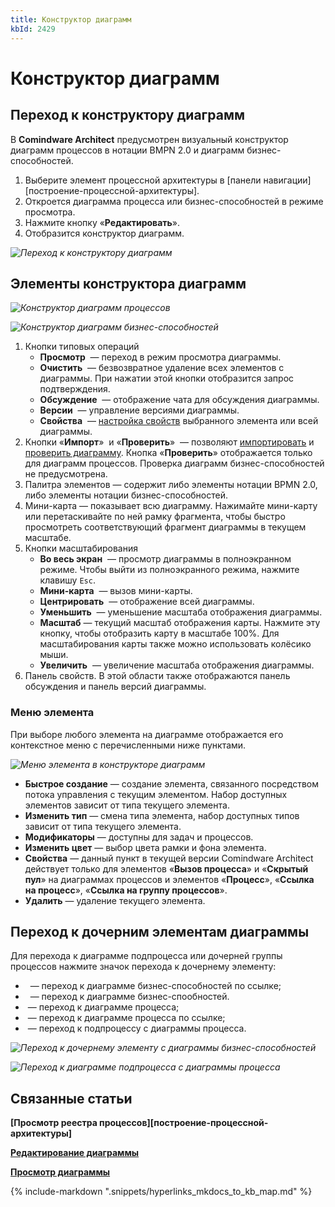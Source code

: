 ```yaml
---
title: Конструктор диаграмм
kbId: 2429
---
```


# Конструктор диаграмм

## Переход к конструктору диаграмм

В **Comindware Architect** предусмотрен визуальный конструктор диаграмм процессов в нотации BMPN 2.0 и диаграмм бизнес-способностей.

1. Выберите элемент процессной архитектуры в [панели навигации][построение-процессной-архитектуры].
2. Откроется диаграмма процесса или бизнес-способностей в режиме просмотра.
3. Нажмите кнопку «**Редактировать**».
4. Отобразится конструктор диаграмм.

_![Переход к конструктору диаграмм](https://kb.comindware.ru/assets/process_architecture_modeling_edit_diagram.png)_

## Элементы конструктора диаграмм

_![Конструктор диаграмм процессов](https://kb.comindware.ru/assets/process_architecture_modeling_process_diagram_designer.png)_

_![Конструктор диаграмм бизнес-способностей](https://kb.comindware.ru/assets/process_architecture_modeling_business_capabilities_diagram_designer.png)_

1. Кнопки типовых операций
    - **Просмотр** *‌* — переход в режим просмотра диаграммы.
    - **Очистить** *‌* — безвозвратное удаление всех элементов с диаграммы. При нажатии этой кнопки отобразится запрос подтверждения.
    - **Обсуждение** *‌* — отображение чата для обсуждения диаграммы.
    - **Версии** *‌* — управление версиями диаграммы.
    - **Свойства** *‌* — [настройка свойств](https://kb.comindware.ru/article.php?id=2438) выбранного элемента или всей диаграммы.
2. Кнопки «**Импорт**» *‌* и «**Проверить**» *‌* — позволяют [импортировать](https://kb.comindware.ru/article.php?id=2425) и [проверить диаграмму](https://kb.comindware.ru/article.php?id=2430). Кнопка «**Проверить**» отображается только для диаграмм процессов. Проверка диаграмм бизнес-способностей не предусмотрена.
3. Палитра элементов — содержит либо элементы нотации BPMN 2.0, либо элементы нотации бизнес-способностей.
4. Мини-карта — показывает всю диаграмму. Нажимайте мини-карту или перетаскивайте по ней рамку фрагмента, чтобы быстро просмотреть соответствующий фрагмент диаграммы в текущем масштабе.
5. Кнопки масштабирования
    - **Во весь экран** *‌* — просмотр диаграммы в полноэкранном режиме. Чтобы выйти из полноэкранного режима, нажмите клавишу `Esc`.
    - **Мини-карта** *‌* — вызов мини-карты.
    - **Центрировать** *‌* — отображение всей диаграммы.
    - **Уменьшить** *‌* — уменьшение масштаба отображения диаграммы.
    - **Масштаб** — текущий масштаб отображения карты. Нажмите эту кнопку, чтобы отобразить карту в масштабе 100%. Для масштабирования карты также можно использовать колёсико мыши.
    - **Увеличить** *‌* — увеличение масштаба отображения диаграммы.
6. Панель свойств. В этой области также отображаются панель обсуждения и панель версий диаграммы.

### Меню элемента

При выборе любого элемента на диаграмме отображается его контекстное меню с перечисленными ниже пунктами.

_![Меню элемента в конструкторе диаграмм](https://kb.comindware.ru/assets/process_architecture_modeling_diagram_designer_element_menu.png)_

- **Быстрое создание** — создание элемента, связанного посредством потока управления с текущим элементом. Набор доступных элементов зависит от типа текущего элемента.
- **Изменить тип** — смена типа элемента, набор доступных типов зависит от типа текущего элемента.
- **Модификаторы** — доступны для задач и процессов.
- **Изменить цвет** — выбор цвета рамки и фона элемента.
- **Свойства** — данный пункт в текущей версии Comindware Architect действует только для элементов «**Вызов процесса**» и «**Скрытый пул**» на диаграммах процессов и элементов «**Процесс**», «**Ссылка на процесс**», «**Ссылка на группу процессов**».
- **Удалить** — удаление текущего элемента.

## Переход к дочерним элементам диаграммы

Для перехода к диаграмме подпроцесса или дочерней группы процессов нажмите значок перехода к дочернему элементу:

- *‌* *‌* — переход к диаграмме бизнес-способностей по ссылке;
- *‌* *‌* — переход к диаграмме бизнес-спообностей.
- *‌* — переход к диаграмме процесса;
- *‌* — переход к диаграмме процесса по ссылке;
- *‌* — переход к подпроцессу с диаграммы процесса.

_![Переход к дочернему элементу с диаграммы бизнес-способностей](https://kb.comindware.ru/assets/diagram_navigating_to_child_element.png)_

_![Переход к диаграмме подпроцесса с диаграммы процесса](https://kb.comindware.ru/assets/diagram_navigating_to_subprocess.png)_

## Связанные статьи

**[Просмотр реестра процессов][построение-процессной-архитектуры]**

**[Редактирование диаграммы](https://kb.comindware.ru/article.php?id=2431)**

**[Просмотр диаграммы](https://kb.comindware.ru/article.php?id=2428)**

{% include-markdown ".snippets/hyperlinks_mkdocs_to_kb_map.md" %}
